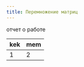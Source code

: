 ```yaml
---
title: Перемножение матриц
---
```

отчет о работе
<table>
    <thead>
        <th>kek</th>
        <th>mem</th>
    </thead>
    <tbody>
        <tr>
            <td>
                1
            </td>
            <td>
                2
            </td>
        </tr>
    </tbody>
</table>